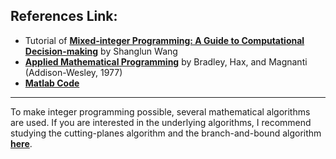## References Link: 
 - Tutorial of [**Mixed-integer Programming: A Guide to Computational Decision-making**](https://www.toptal.com/algorithms/mixed-integer-programming) by Shanglun Wang
 - [**Applied Mathematical Programming**](http://web.mit.edu/15.053/www/AMP.htm) by Bradley, Hax, and Magnanti (Addison-Wesley, 1977)
 - [**Matlab Code**](https://www.mathworks.com/help/optim/ug/intlinprog.html)
_______________________________________________________________________

To make integer programming possible, several mathematical algorithms are used. 
If you are interested in the underlying algorithms, I recommend studying the cutting-planes algorithm and the branch-and-bound algorithm 
[**here**](http://web.mit.edu/15.053/www/AMP-Chapter-09.pdf).     



